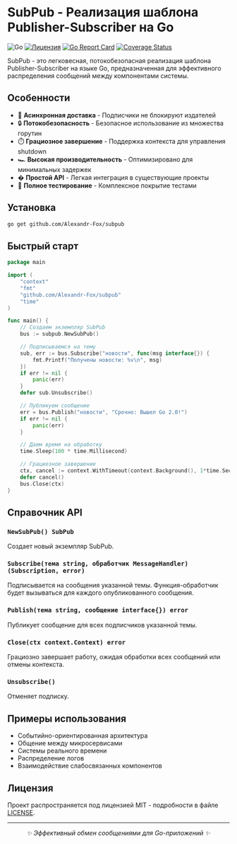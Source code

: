 # SubPub - Реализация шаблона Publisher-Subscriber на Go

![Go](https://img.shields.io/badge/Go-1.21+-blue.svg)
[![Лицензия](https://img.shields.io/badge/license-MIT-green.svg)](LICENSE)
[![Go Report Card](https://goreportcard.com/badge/github.com/Alexandr-Fox/subpub)](https://goreportcard.com/report/github.com/Alexandr-Fox/subpub)
[![Coverage Status](https://coveralls.io/repos/github/Alexandr-Fox/subpub/badge.svg)](https://coveralls.io/github/Alexandr-Fox/subpub)

SubPub - это легковесная, потокобезопасная реализация шаблона Publisher-Subscriber на языке Go, предназначенная для эффективного распределения сообщений между компонентами системы.

## Особенности

- 🚀 **Асинхронная доставка** - Подписчики не блокируют издателей
- 🔒 **Потокобезопасность** - Безопасное использование из множества горутин
- ⏱️ **Грациозное завершение** - Поддержка контекста для управления shutdown
- 🏎 **Высокая производительность** - Оптимизировано для минимальных задержек
- � **Простой API** - Легкая интеграция в существующие проекты
- 🧪 **Полное тестирование** - Комплексное покрытие тестами

## Установка

```bash
go get github.com/Alexandr-Fox/subpub
```

## Быстрый старт

```go
package main

import (
	"context"
	"fmt"
	"github.com/Alexandr-Fox/subpub"
	"time"
)

func main() {
	// Создаем экземпляр SubPub
	bus := subpub.NewSubPub()

	// Подписываемся на тему
	sub, err := bus.Subscribe("новости", func(msg interface{}) {
		fmt.Printf("Получены новости: %v\n", msg)
	})
	if err != nil {
		panic(err)
	}
	defer sub.Unsubscribe()

	// Публикуем сообщение
	err = bus.Publish("новости", "Срочно: Вышел Go 2.0!")
	if err != nil {
		panic(err)
	}

	// Даем время на обработку
	time.Sleep(100 * time.Millisecond)

	// Грациозное завершение
	ctx, cancel := context.WithTimeout(context.Background(), 1*time.Second)
	defer cancel()
	bus.Close(ctx)
}
```

## Справочник API

### `NewSubPub() SubPub`

Создает новый экземпляр SubPub.

### `Subscribe(тема string, обработчик MessageHandler) (Subscription, error)`

Подписывается на сообщения указанной темы. Функция-обработчик будет вызываться для каждого опубликованного сообщения.

### `Publish(тема string, сообщение interface{}) error`

Публикует сообщение для всех подписчиков указанной темы.

### `Close(ctx context.Context) error`

Грациозно завершает работу, ожидая обработки всех сообщений или отмены контекста.

### `Unsubscribe()`

Отменяет подписку.

## Примеры использования

- Событийно-ориентированная архитектура
- Общение между микросервисами
- Системы реального времени
- Распределение логов
- Взаимодействие слабосвязанных компонентов

## Лицензия

Проект распространяется под лицензией MIT - подробности в файле [LICENSE](LICENSE).

---

<p align="center">
  <i>✨ Эффективный обмен сообщениями для Go-приложений ✨</i>
</p>